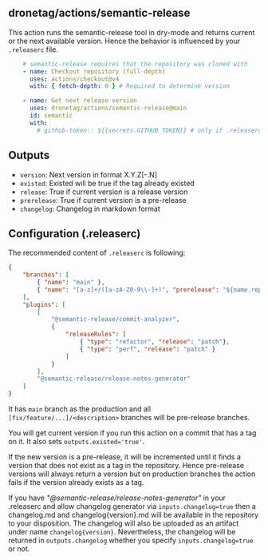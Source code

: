 ## dronetag/actions/semantic-release

This action runs the semantic-release tool in dry-mode and returns current or the next
available version. Hence the behavior is influenced by your `.releaserc` file.

```yaml
    # semantic-release requires that the repository was cloned with
    - name: Checkout repository (full-depth)
      uses: actions/checkout@v4
      with: { fetch-depth: 0 } # Required to determine version

    - name: Get next release version
      uses: dronetag/actions/semantic-release@main
      id: semantic
      with:
        # github-token:: ${{secrets.GITHUB_TOKEN}} # only if .releaserc contains github plugin
```
## Outputs

- `version`: Next version in format X.Y.Z[-<prerelease-branch-name>.N]
- `existed`: Existed will be true if the tag already existed
- `release`: True if current version is a release version
- `prerelease`: True if current version is a pre-release
- `changelog`: Changelog in markdown format


## Configuration (.releaserc)

The recommended content of `.releaserc` is following:
```json
{
	"branches": [
		{ "name": "main" },
		{ "name": "[a-z]+/([a-zA-Z0-9\\-]+)", "prerelease": "${name.replace(/^.*\\//g, '')}"}
	],
	"plugins": [
		[
			"@semantic-release/commit-analyzer",
			{
				"releaseRules": [
					{ "type": "refactor", "release": "patch"},
					{ "type": "perf", "release": "patch" }
				]
			}
		],
		"@semantic-release/release-notes-generator"
	]
}
```

It has `main` branch as the production and all `[fix/feature/...]/<description>`
branches will be pre-release branches.

You will get current version if you run this action on a commit that
has a tag on it. It also sets `outputs.existed='true'`.

If the new version is a pre-release, it will be incremented until it
finds a version that does not exist as a tag in the repository. Hence
pre-release versions will always return a version but on production
branches the action fails if the version already exists as a tag.

If you have _"@semantic-release/release-notes-generator"_ in your .releaserc
and allow changelog generator via `inputs.changelog=true` then a changelog.md
and changelog{version}.md will be available in the repository to your disposition.
The changelog will also be uploaded as an artifact under name `changelog{version}`.
Nevertheless, the changelog will be returned in `outputs.changelog` whether you
specify `inputs.changelog=true` or not.


